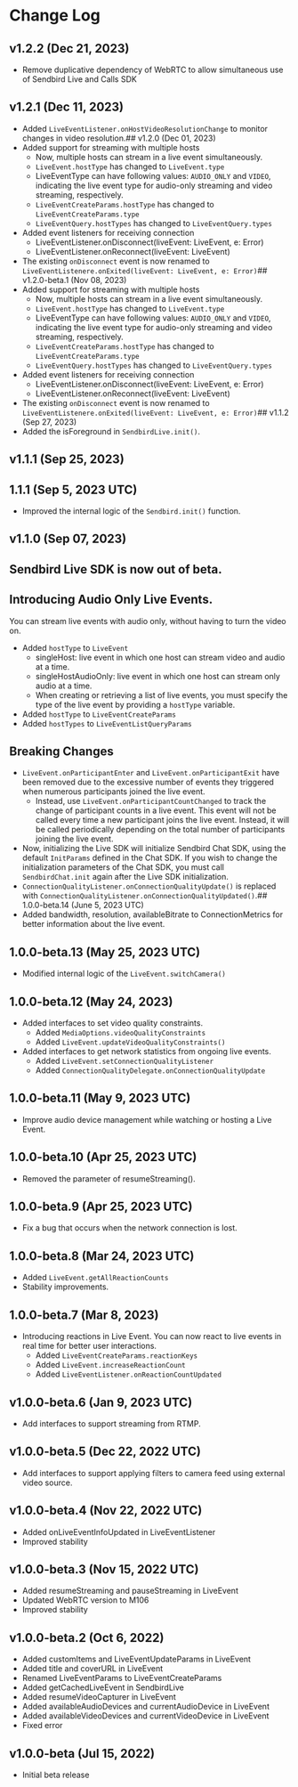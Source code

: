 # Change Log

## v1.2.2 (Dec 21, 2023)
- Remove duplicative dependency of WebRTC to allow simultaneous use of Sendbird Live and Calls SDK
## v1.2.1 (Dec 11, 2023)
- Added `LiveEventListener.onHostVideoResolutionChange` to monitor changes in video resolution.## v1.2.0 (Dec 01, 2023)
- Added support for streaming with multiple hosts
  - Now, multiple hosts can stream in a live event simultaneously.
  - `LiveEvent.hostType` has changed to `LiveEvent.type`
  - LiveEventType can have following values: `AUDIO_ONLY` and `VIDEO`, indicating the live event type for audio-only streaming and video streaming, respectively.
  - `LiveEventCreateParams.hostType` has changed to `LiveEventCreateParams.type`
  - `LiveEventQuery.hostTypes` has changed to `LiveEventQuery.types`
- Added event listeners for receiving connection
  - LiveEventListener.onDisconnect(liveEvent: LiveEvent, e: Error)
  - LiveEventListener.onReconnect(liveEvent: LiveEvent)
- The existing `onDisconnect` event is now renamed to `LiveEventListenere.onExited(liveEvent: LiveEvent, e: Error)`## v1.2.0-beta.1 (Nov 08, 2023)
- Added support for streaming with multiple hosts
  - Now, multiple hosts can stream in a live event simultaneously.
  - `LiveEvent.hostType` has changed to `LiveEvent.type`
  - LiveEventType can have following values: `AUDIO_ONLY` and `VIDEO`, indicating the live event type for audio-only streaming and video streaming, respectively.
  - `LiveEventCreateParams.hostType` has changed to `LiveEventCreateParams.type`
  - `LiveEventQuery.hostTypes` has changed to `LiveEventQuery.types`
- Added event listeners for receiving connection
  - LiveEventListener.onDisconnect(liveEvent: LiveEvent, e: Error)
  - LiveEventListener.onReconnect(liveEvent: LiveEvent)
- The existing `onDisconnect` event is now renamed to `LiveEventListenere.onExited(liveEvent: LiveEvent, e: Error)`## v1.1.2 (Sep 27, 2023)
- Added the isForeground in `SendbirdLive.init()`.
## v1.1.1 (Sep 25, 2023)
## 1.1.1 (Sep 5, 2023 UTC)
- Improved the internal logic of the `Sendbird.init()` function.
## v1.1.0 (Sep 07, 2023)
## Sendbird Live SDK is now out of beta.

## Introducing Audio Only Live Events.
You can stream live events with audio only, without having to turn the video on.
- Added `hostType` to `LiveEvent`
  - singleHost: live event in which one host can stream video and audio at a time.
  - singleHostAudioOnly: live event in which one host can stream only audio at a time.
  - When creating or retrieving a list of live events, you must specify the type of the live event by providing a `hostType` variable.
- Added `hostType` to `LiveEventCreateParams`
- Added `hostTypes` to `LiveEventListQueryParams`

## Breaking Changes
- `LiveEvent.onParticipantEnter` and `LiveEvent.onParticipantExit` have been removed due to the excessive number of events they triggered when numerous participants joined the live event.
  - Instead, use `LiveEvent.onParticipantCountChanged` to track the change of participant counts in a live event. This event will not be called every time a new participant joins the live event. Instead, it will be called periodically depending on the total number of participants joining the live event.
- Now, initializing the Live SDK will initialize Sendbird Chat SDK, using the default `InitParams` defined in the Chat SDK. If you wish to change the initialization parameters of the Chat SDK, you must call `SendbirdChat.init` again after the Live SDK initialization.
- `ConnectionQualityListener.onConnectionQualityUpdate()` is replaced with `ConnectionQualityListener.onConnectionQualityUpdated()`.## 1.0.0-beta.14 (June 5, 2023 UTC)
- Added bandwidth, resolution, availableBitrate to ConnectionMetrics for better information about the live event.

## 1.0.0-beta.13 (May 25, 2023 UTC)
- Modified internal logic of the `LiveEvent.switchCamera()`

## 1.0.0-beta.12 (May 24, 2023)
- Added interfaces to set video quality constraints. 
    - Added `MediaOptions.videoQualityConstraints`
    - Added `LiveEvent.updateVideoQualityConstraints()`
- Added interfaces to get network statistics from ongoing live events. 
    - Added `LiveEvent.setConnectionQualityListener`
    - Added `ConnectionQualityDelegate.onConnectionQualityUpdate`

## 1.0.0-beta.11 (May 9, 2023 UTC)
- Improve audio device management while watching or hosting a Live Event.

## 1.0.0-beta.10 (Apr 25, 2023 UTC)
- Removed the parameter of resumeStreaming().

## 1.0.0-beta.9 (Apr 25, 2023 UTC)
- Fix a bug that occurs when the network connection is lost.

## 1.0.0-beta.8 (Mar 24, 2023 UTC)
- Added `LiveEvent.getAllReactionCounts`
- Stability improvements.

## 1.0.0-beta.7 (Mar 8, 2023)
- Introducing reactions in Live Event. You can now react to live events in real time for better user interactions. 
    - Added `LiveEventCreateParams.reactionKeys`
    - Added `LiveEvent.increaseReactionCount`
    - Added `LiveEventListener.onReactionCountUpdated`
    
## v1.0.0-beta.6 (Jan 9, 2023 UTC)
- Add interfaces to support streaming from RTMP.

## v1.0.0-beta.5 (Dec 22, 2022 UTC)
- Add interfaces to support applying filters to camera feed using external video source.

## v1.0.0-beta.4 (Nov 22, 2022 UTC)
- Added onLiveEventInfoUpdated in LiveEventListener
- Improved stability

## v1.0.0-beta.3 (Nov 15, 2022 UTC)
- Added resumeStreaming and pauseStreaming in LiveEvent
- Updated WebRTC version to M106
- Improved stability

## v1.0.0-beta.2 (Oct 6, 2022)
- Added customItems and LiveEventUpdateParams in LiveEvent
- Added title and coverURL in LiveEvent
- Renamed LiveEventParams to LiveEventCreateParams
- Added getCachedLiveEvent in SendbirdLive
- Added resumeVideoCapturer in LiveEvent
- Added availableAudioDevices and currentAudioDevice in LiveEvent
- Added availableVideoDevices and currentVideoDevice in LiveEvent
- Fixed error

## v1.0.0-beta (Jul 15, 2022)
- Initial beta release
